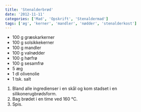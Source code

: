 ```yaml
---
title: 'Stenalderbrød'
date: '2012-11-11'
categories: ['Mad', 'Opskrift', 'Stenaldermad']
tags: ['æg', 'kerner', 'mandler', 'nødder', 'stenalderkost']
---
```


* 100 g græskarkerner
* 100 g solsikkekerner
* 100 g mandler
* 100 g valnødder
* 100 g hørfrø
* 100 g sesamfrø
* 5 æg
* 1 dl olivenolie
* 1 tsk. salt

1. Bland alle ingredienser i en skål og kom stadset i en silikonerugbrødsform.
2. Bag brødet i en time ved 160 °C.
3. Spis.
